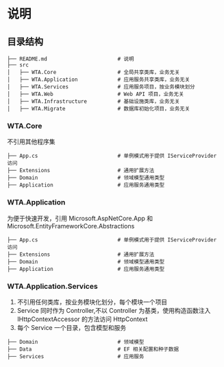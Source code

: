 # 说明

## 目录结构

```
├── README.md						# 说明
├── src
│   ├── WTA.Core                    # 全局共享类库，业务无关
│   ├── WTA.Application             # 应用服务共享类库，业务无关
│   ├── WTA.Services                # 应用服务项目，按业务模块划分
│   ├── WTA.Web                     # Web API 项目，业务无关
│   ├── WTA.Infrastructure          # 基础设施类库，业务无关
│   ├── WTA.Migrate			        # 数据库初始化项目，业务无关
```

### WTA.Core

不引用其他程序集

```
├── App.cs							# 单例模式用于提供 IServiceProvider 访问
├── Extensions						# 通用扩展方法
├── Domain							# 领域模型通用类型
├── Application						# 应用服务通用类型
```

### WTA.Application     

为便于快速开发，引用 Microsoft.AspNetCore.App 和 Microsoft.EntityFrameworkCore.Abstractions

```
├── App.cs							# 单例模式用于提供 IServiceProvider 访问
├── Extensions						# 通用扩展方法
├── Domain							# 领域模型通用类型
├── Application						# 应用服务通用类型
```

### WTA.Application.Services

1. 不引用任何类库，按业务模块化划分，每个模块一个项目
1. Service 同时作为 Controller,不以 Controller 为基类，使用构造函数注入 IHttpContextAccessor 的方法访问 HttpContext
1. 每个 Service 一个目录，包含模型和服务

```
├── Domain							# 领域模型
├── Data							# EF 相关配置和种子数据
├── Services						# 应用服务
```
